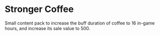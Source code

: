 # Stronger Coffee
Small content pack to increase the buff duration of coffee to 16 in-game hours, and increase its sale value to 500.
